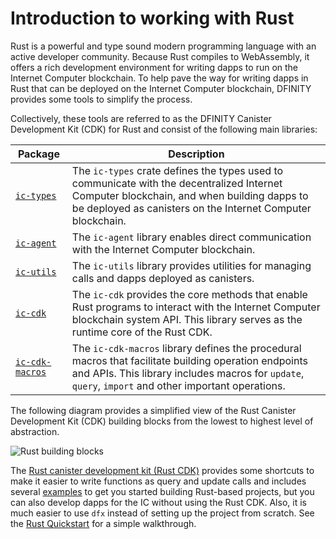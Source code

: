 # Introduction to working with Rust

Rust is a powerful and type sound modern programming language with an active developer community. Because Rust compiles to WebAssembly, it offers a rich development environment for writing dapps to run on the Internet Computer blockchain. To help pave the way for writing dapps in Rust that can be deployed on the Internet Computer blockchain, DFINITY provides some tools to simplify the process.

Collectively, these tools are referred to as the DFINITY Canister Development Kit (CDK) for Rust and consist of the following main libraries:

| Package            | Description                                                                                                                                                                                                             |
|--------------------|-------------------------------------------------------------------------------------------------------------------------------------------------------------------------------------------------------------------------|
| [`ic-types`](https://crates.io/crates/ic-types)         | The `ic-types` crate defines the types used to communicate with the decentralized Internet Computer blockchain, and when building dapps to be deployed as canisters on the Internet Computer blockchain. |
| [`ic-agent`](https://crates.io/crates/ic-agent)         | The `ic-agent` library enables direct communication with the Internet Computer blockchain.                                                                                                                              |
| [`ic-utils`](https://crates.io/crates/ic-utils)         | The `ic-utils` library provides utilities for managing calls and dapps deployed as canisters.                                                                                                            |
| [`ic-cdk`](https://crates.io/crates/ic-cdk)           | The `ic-cdk` provides the core methods that enable Rust programs to interact with the Internet Computer blockchain system API. This library serves as the runtime core of the Rust CDK.                                 |
| [`ic-cdk-macros`](https://crates.io/crates/ic-cdk-macros)    | The `ic-cdk-macros` library defines the procedural macros that facilitate building operation endpoints and APIs. This library includes macros for `update`, `query`, `import` and other important operations.           |

The following diagram provides a simplified view of the Rust Canister Development Kit (CDK) building blocks from the lowest to highest level of abstraction.

![Rust building blocks](../_attachments/../../_attachments/Rust-building-blocks.svg)

The [Rust canister development kit (Rust CDK)](https://github.com/dfinity/cdk-rs) provides some shortcuts to make it easier to write functions as query and update calls and includes several [examples](https://github.com/dfinity/cdk-rs/tree/next/examples) to get you started building Rust-based projects, but you can also develop dapps for the IC without using the Rust CDK. Also, it is much easier to use `dfx` instead of setting up the project from scratch. See the [Rust Quickstart](./rust-quickstart.md) for a simple walkthrough.
